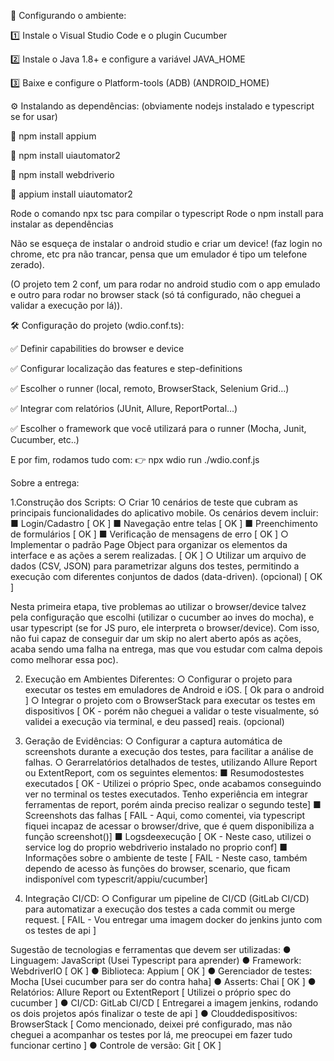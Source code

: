 
🔧 Configurando o ambiente:

1️⃣ Instale o Visual Studio Code e o plugin Cucumber

2️⃣ Instale o Java 1.8+ e configure a variável JAVA_HOME

3️⃣ Baixe e configure o Platform-tools (ADB) (ANDROID_HOME)



⚙️ Instalando as dependências: (obviamente nodejs instalado e typescript se for usar)

📌 npm install appium

📌 npm install uiautomator2

📌 npm install webdriverio

📌 appium install uiautomator2



Rode o comando npx tsc para compilar o typescript
Rode o npm install para instalar as dependências



Não se esqueça de instalar o android studio e criar um device! (faz login no chrome, etc pra não trancar, pensa que um emulador é tipo um telefone zerado).



(O projeto tem 2 conf, um para rodar no android studio com o app emulado e outro para rodar no browser stack (só tá configurado, não cheguei a validar a execução por lá)).



🛠️ Configuração do projeto (wdio.conf.ts):

✅ Definir capabilities do browser e device

✅ Configurar localização das features e step-definitions

✅ Escolher o runner (local, remoto, BrowserStack, Selenium Grid…)

✅ Integrar com relatórios (JUnit, Allure, ReportPortal…)

✅ Escolher o framework que você utilizará para o runner (Mocha, Junit, Cucumber, etc..)




E por fim, rodamos tudo com:
 👉 npx wdio run ./wdio.conf.js







 Sobre a entrega:

1.Construção dos Scripts:
 ○ Criar 10 cenários de teste que cubram as principais funcionalidades do aplicativo
 mobile. Os cenários devem incluir:
 ■ Login/Cadastro [ OK ]
 ■ Navegação entre telas [ OK ]
 ■ Preenchimento de formulários [ OK ]
 ■ Verificação de mensagens de erro [ OK ]
 ○ Implementar o padrão Page Object para organizar os elementos da interface e as
 ações a serem realizadas. [ OK ]
 ○ Utilizar um arquivo de dados (CSV, JSON) para parametrizar alguns dos testes,
 permitindo a execução com diferentes conjuntos de dados (data-driven). (opcional) [ OK ]

 Nesta primeira etapa, tive problemas ao utilizar o browser/device talvez pela configuração que escolhi (utilizar o cucumber ao inves do mocha), e usar typescript (se for JS puro, ele interpreta o browser/device). Com isso, não fui capaz de conseguir dar um skip no alert aberto após as ações, acaba sendo uma falha na entrega, mas que vou estudar com calma depois como melhorar essa poc).

 2. Execução em Ambientes Diferentes:
 ○ Configurar o projeto para executar os testes em emuladores de Android e iOS. [ Ok para o android ]
 ○ Integrar o projeto com o BrowserStack para executar os testes em dispositivos [ OK - porém não cheguei a validar o teste visualmente, só validei a execução via terminal, e deu passed]
 reais. (opcional)

3. Geração de Evidências:
 ○ Configurar a captura automática de screenshots durante a execução dos testes,
 para facilitar a análise de falhas.
 ○ Gerarrelatórios detalhados de testes, utilizando Allure Report ou ExtentReport,
 com os seguintes elementos:
 ■ Resumodostestes executados [ OK - Utilizei o próprio Spec, onde acabamos conseguindo ver no terminal os testes executados. Tenho experiência em integrar ferramentas de report, porém ainda preciso realizar o segundo teste]
 ■ Screenshots das falhas [ FAIL - Aqui, como comentei, via typescript fiquei incapaz de acessar o browser/drive, que é quem disponibiliza a função screenshot()]
 ■ Logsdeexecução [ OK - Neste caso, utilizei o service log do proprio webdriverio instalado no proprio conf]
 ■ Informações sobre o ambiente de teste [ FAIL - Neste caso, também dependo de acesso às funções do browser, scenario, que ficam indisponível com typescrit/appiu/cucumber]

 4. Integração CI/CD:
 ○ Configurar um pipeline de CI/CD (GitLab CI/CD) para automatizar a execução dos
 testes a cada commit ou merge request. [ FAIL - Vou entregar uma imagem docker do jenkins junto com os testes de api ]


 Sugestão de tecnologias e ferramentas que devem ser utilizadas:
 ● Linguagem: JavaScript (Usei Typescript para aprender)
 ● Framework: WebdriverIO [ OK ]
 ● Biblioteca: Appium [ OK ]
 ● Gerenciador de testes: Mocha [Usei cucumber para ser do contra haha]
 ● Asserts: Chai [ OK ]
 ● Relatórios: Allure Report ou ExtentReport [ Utilizei o próprio spec do cucumber ]
 ● CI/CD: GitLab CI/CD [ Entregarei a imagem jenkins, rodando os dois projetos após finalizar o teste de api ]
 ● Clouddedispositivos: BrowserStack [ Como mencionado, deixei pré configurado, mas não cheguei a acompanhar os testes por lá, me preocupei em fazer tudo funcionar certino ]
 ● Controle de versão: Git [ OK ]
